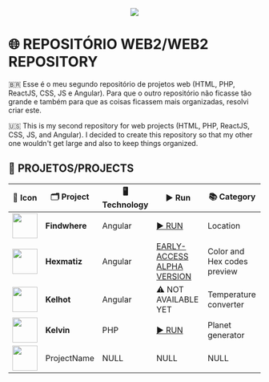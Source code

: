 <p align="center">
  <img src="https://user-images.githubusercontent.com/26885598/141181429-54705a09-bac3-4744-abbe-c23ab3385784.png">
</p>

# 🌐 REPOSITÓRIO WEB2/WEB2 REPOSITORY
🇧🇷 Esse é o meu segundo repositório de projetos web (HTML, PHP, ReactJS, CSS, JS e Angular). Para que o outro repositório não ficasse tão grande e também para que as coisas ficassem mais organizadas, resolvi criar este.

🇺🇸 This is my second repository for web projects (HTML, PHP, ReactJS, CSS, JS, and Angular). I decided to create this repository so that my other one wouldn't get large and also to keep things organized.

## 📁 PROJETOS/PROJECTS

| 🔴 Icon | 🗂 Project | 🖥️ Technology | ▶ Run | 📚 Category |
|--- |--- |--- |--- |--- |
| <img src="https://github.com/Redwars22/Web2/blob/main/findwhere.png?raw=true" width="50px"> | **Findwhere** | Angular | [▶️ RUN](https://findwhere-1d8b2.firebaseapp.com/?68662) | Location |
| <img src="https://github.com/Redwars22/Web2/blob/main/hexmatiz.png?raw=true" width="50px"> | **Hexmatiz** | Angular | [EARLY-ACCESS ALPHA VERSION](https://hexmatiz.stackblitz.io/) | Color and Hex codes preview |
| <img src="https://github.com/Redwars22/Web2/blob/main/kelhot.png?raw=true" width="50px"> | **Kelhot** | Angular | ⚠️ NOT AVAILABLE YET | Temperature converter |
| <img src="https://raw.githubusercontent.com/Redwars22/Web2/main/Kelvin/resx/kelvin.png" width="50px"> | **Kelvin** | PHP | [▶️ RUN](https://projectkelvin.redwars22.repl.co/) | Planet generator |
| <img src="" width="50px"> | ProjectName | NULL | NULL | NULL|

